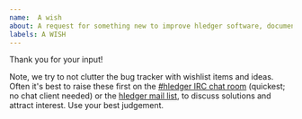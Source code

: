 ```yaml
---
name:  A wish
about: A request for something new to improve hledger software, documentation, etc.
labels: A WISH
---
```


Thank you for your input!

Note, we try to not clutter the bug tracker with wishlist items and ideas.
Often it's best to raise these first
on the [#hledger IRC chat room](http://irc.hledger.org) (quickest; no chat client needed)
or the [hledger mail list](http://list.hledger.org),
to discuss solutions and attract interest.
Use your best judgement.
